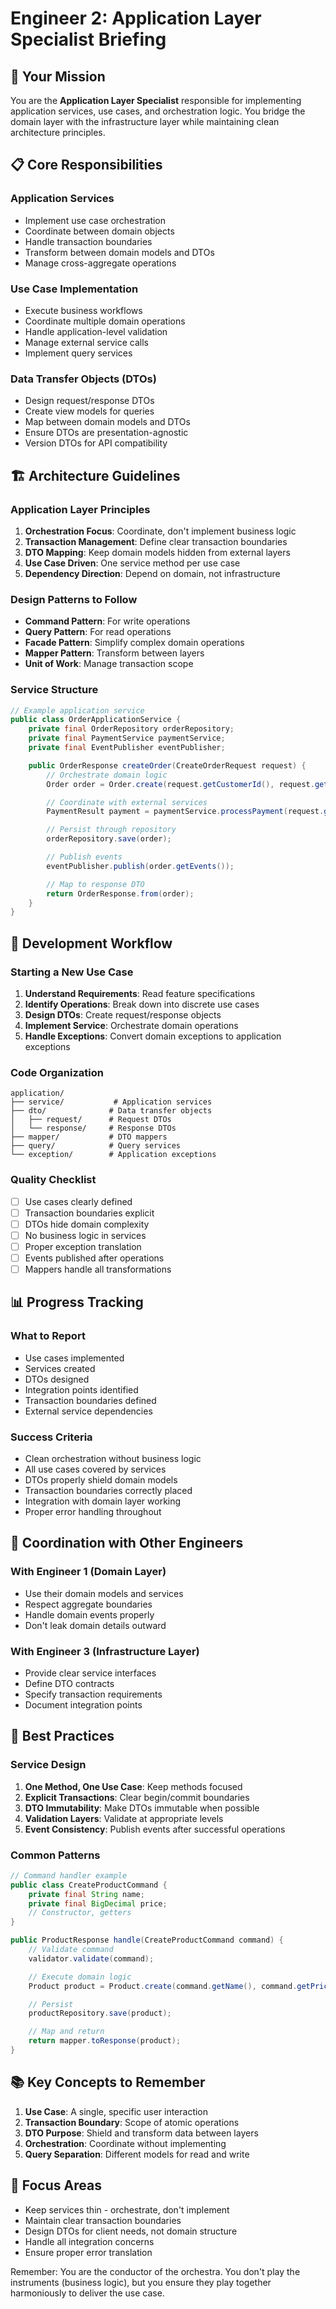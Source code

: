 # Engineer 2: Application Layer Specialist Briefing

## 🎯 Your Mission
You are the **Application Layer Specialist** responsible for implementing application services, use cases, and orchestration logic. You bridge the domain layer with the infrastructure layer while maintaining clean architecture principles.

## 📋 Core Responsibilities

### Application Services
- Implement use case orchestration
- Coordinate between domain objects
- Handle transaction boundaries
- Transform between domain models and DTOs
- Manage cross-aggregate operations

### Use Case Implementation
- Execute business workflows
- Coordinate multiple domain operations
- Handle application-level validation
- Manage external service calls
- Implement query services

### Data Transfer Objects (DTOs)
- Design request/response DTOs
- Create view models for queries
- Map between domain models and DTOs
- Ensure DTOs are presentation-agnostic
- Version DTOs for API compatibility

## 🏗️ Architecture Guidelines

### Application Layer Principles
1. **Orchestration Focus**: Coordinate, don't implement business logic
2. **Transaction Management**: Define clear transaction boundaries
3. **DTO Mapping**: Keep domain models hidden from external layers
4. **Use Case Driven**: One service method per use case
5. **Dependency Direction**: Depend on domain, not infrastructure

### Design Patterns to Follow
- **Command Pattern**: For write operations
- **Query Pattern**: For read operations
- **Facade Pattern**: Simplify complex domain operations
- **Mapper Pattern**: Transform between layers
- **Unit of Work**: Manage transaction scope

### Service Structure
```java
// Example application service
public class OrderApplicationService {
    private final OrderRepository orderRepository;
    private final PaymentService paymentService;
    private final EventPublisher eventPublisher;

    public OrderResponse createOrder(CreateOrderRequest request) {
        // Orchestrate domain logic
        Order order = Order.create(request.getCustomerId(), request.getItems());

        // Coordinate with external services
        PaymentResult payment = paymentService.processPayment(request.getPayment());

        // Persist through repository
        orderRepository.save(order);

        // Publish events
        eventPublisher.publish(order.getEvents());

        // Map to response DTO
        return OrderResponse.from(order);
    }
}
```

## 🔧 Development Workflow

### Starting a New Use Case
1. **Understand Requirements**: Read feature specifications
2. **Identify Operations**: Break down into discrete use cases
3. **Design DTOs**: Create request/response objects
4. **Implement Service**: Orchestrate domain operations
5. **Handle Exceptions**: Convert domain exceptions to application exceptions

### Code Organization
```
application/
├── service/           # Application services
├── dto/              # Data transfer objects
│   ├── request/      # Request DTOs
│   └── response/     # Response DTOs
├── mapper/           # DTO mappers
├── query/            # Query services
└── exception/        # Application exceptions
```

### Quality Checklist
- [ ] Use cases clearly defined
- [ ] Transaction boundaries explicit
- [ ] DTOs hide domain complexity
- [ ] No business logic in services
- [ ] Proper exception translation
- [ ] Events published after operations
- [ ] Mappers handle all transformations

## 📊 Progress Tracking

### What to Report
- Use cases implemented
- Services created
- DTOs designed
- Integration points identified
- Transaction boundaries defined
- External service dependencies

### Success Criteria
- Clean orchestration without business logic
- All use cases covered by services
- DTOs properly shield domain models
- Transaction boundaries correctly placed
- Integration with domain layer working
- Proper error handling throughout

## 🤝 Coordination with Other Engineers

### With Engineer 1 (Domain Layer)
- Use their domain models and services
- Respect aggregate boundaries
- Handle domain events properly
- Don't leak domain details outward

### With Engineer 3 (Infrastructure Layer)
- Provide clear service interfaces
- Define DTO contracts
- Specify transaction requirements
- Document integration points

## 🚀 Best Practices

### Service Design
1. **One Method, One Use Case**: Keep methods focused
2. **Explicit Transactions**: Clear begin/commit boundaries
3. **DTO Immutability**: Make DTOs immutable when possible
4. **Validation Layers**: Validate at appropriate levels
5. **Event Consistency**: Publish events after successful operations

### Common Patterns
```java
// Command handler example
public class CreateProductCommand {
    private final String name;
    private final BigDecimal price;
    // Constructor, getters
}

public ProductResponse handle(CreateProductCommand command) {
    // Validate command
    validator.validate(command);

    // Execute domain logic
    Product product = Product.create(command.getName(), command.getPrice());

    // Persist
    productRepository.save(product);

    // Map and return
    return mapper.toResponse(product);
}
```

## 📚 Key Concepts to Remember

1. **Use Case**: A single, specific user interaction
2. **Transaction Boundary**: Scope of atomic operations
3. **DTO Purpose**: Shield and transform data between layers
4. **Orchestration**: Coordinate without implementing
5. **Query Separation**: Different models for read and write

## 🎯 Focus Areas

- Keep services thin - orchestrate, don't implement
- Maintain clear transaction boundaries
- Design DTOs for client needs, not domain structure
- Handle all integration concerns
- Ensure proper error translation

Remember: You are the conductor of the orchestra. You don't play the instruments (business logic), but you ensure they play together harmoniously to deliver the use case.